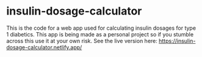 # insulin-dosage-calculator

This is the code for a web app used for calculating insulin dosages for type 1 diabetics. This app is being made as a personal project so if you stumble across this use it at your own risk. See the live version here: https://insulin-dosage-calculator.netlify.app/
